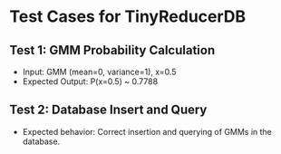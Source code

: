 
# Test Cases for TinyReducerDB

## Test 1: GMM Probability Calculation
- Input: GMM (mean=0, variance=1), x=0.5
- Expected Output: P(x=0.5) ~ 0.7788

## Test 2: Database Insert and Query
- Expected behavior: Correct insertion and querying of GMMs in the database.
